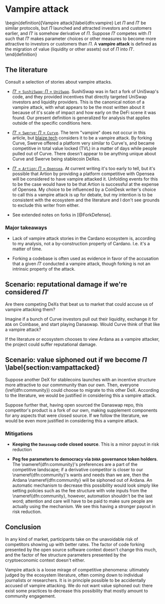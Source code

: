 # Vampire attack

\begin{definition}[Vampire attack]\label{dfn:vampire}
Let $\Pi$ and $\Pi'$ be similar protocols, but $\Pi$ launched and attracted investors and customers earlier, and $\Pi'$ is somehow derivative of $\Pi$. Suppose $\Pi'$ competes with $\Pi$ such that $\Pi'$ makes parameter choices or other measures to become more attractive to investors or customers than $\Pi$. A $\textbf{vampire attack}$ is defined as the migration of value (liquidity or other assets) out of $\Pi$ into $\Pi'$.
\end{definition}

## The literature
Consult a selection of stories about vampire attacks. 

* [$\Pi' = \texttt{SushiSwap}$; $\Pi = \texttt{UniSwap}$](https://youtu.be/UFjXwrCGuog). SushiSwap was in fact a fork of UniSwap's code, and they provided incentives that directly targeted UniSwap investors and liquidity providers. This is the canonical notion of a vampire attack, with what appears to be the most written about it because of it's scale of impact and how early on the DeFi scene it was found. Our present definition is generalized for analysis that applies outside of the specific conditions here.

* [$\Pi' = \texttt{Swerve}$; $\Pi = \texttt{Curve}$](https://finance.yahoo.com/news/swerve-finance-total-value-locked-075020390.html). The term "vampire" does not occur in this article, but [blaize.tech](https://blaize.tech/services/how-to-prevent-liquidity-vampire-attacks-in-defi/) considers it to be a vampire attack. By forking Curve, Swerve offered a platform very similar to Curve's, and became competitive in total value locked (TVL) in a matter of days while people pulled out of Curve. There doesn't appear to be anything unique about Curve and Swerve being stablecoin DeXes. 

* [$\Pi' = \texttt{Artion}$; $\Pi = \texttt{Opensea}$](https://www.coindesk.com/tech/2021/09/24/andre-cronjes-new-nft-marketplace-is-a-vampire-attack-suicide-pact/). At current writing it's too early to tell, but it's possible that Artion by providing a platform competitive with Opensea will be considered to have vampire attacked it. Unfolding events for this to be the case would have to be that Artion is successful at the expense of Opensea. My choice to be influenced by a CoinDesk writer's choice to call this a vampire attack is up for debate, but my intention is to be consistent with the ecosystem and the literature and I don't see grounds to exclude this writer from either.

* See extended notes on forks in [@ForkDefense]. 

### Major takeaways

* Lack of vampire attack stories in the Cardano ecosystem is, according to my analysis, not a by-construction property of Cardano. I.e. it's a matter of time. 

* Forking a codebase is often used as evidence in favor of the accusation that a given $\Pi'$ conducted a vampire attack, though forking is not an intrinsic property of the attack. 

## Scenario: reputational damage if we're considered $\Pi'$

Are there competing DeXs that beat us to market that could accuse us of vampire attacking them? 

Imagine if a bunch of Curve investors pull out their liquidity, exchange it for `ADA` on Coinbase, and start playing Danaswap. Would Curve think of that like a vampire attack?

If the literature or ecosystem chooses to view Ardana as a vampire attacker, the project could suffer reputational damage.

## Scenario: value siphoned out if we become $\Pi$ \label{section:vampattacked}

Suppose another DeX for stablecoins launches with an incentive structure more attractive to our commmunity than our own. Then, everyone (\ref{dfn:community}) could choose to migrate to this other DeX. According to the literature, we would be justified in considering this a vampire attack. 

Suppose further that, having open sourced the Danaswap repo, this competitor's product is a fork of our own, making supplement components for any aspects that were closed source. If we follow the literature, we would be even more justified in considering this a vampire attack. 

### Mitigations

* **Keeping the `Danaswap` code closed source**. This is a minor payout in risk reduction

* **Peg fee parameters to democracy via `DANA` governance token holders**. The \nameref{dfn:community}'s preferences are a part of the competitive landscape; if a derivative competitor is closer to our \nameref{dfn:community}'s wants and needs than we are, then the Ardana \nameref{dfn:community} will be siphoned out of Ardana. An automatic mechanism to decrease this possibility would look simply like setting policies such as the fee structure with vote inputs from the \nameref{dfn:community}, however, automation shouldn't be the last word; attention and care will have to be paid to make sure people are actually using the mechanism. We see this having a stronger payout in risk reduction. 

## Conclusion 

In any kind of market, participants take on the unavoidable risk of competitors showing up with better rates. The factor of code forking presented by the open source software context doesn't change this much, and the factor of fee structure parameters presented by the cryptoeconomic context doesn't either.

Vampire attack is a loose mirage of competitive phenomena: ultimately judged by the ecosystem literature, often coming down to individual journalists or researchers. It is in principle possible to be accidentally accused of vampire attacking. We do not want value siphoned out: there exist some practices to decrease this possibility that mostly amount to community engagement.
